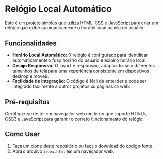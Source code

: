 # Relógio Local Automático

Este é um projeto simples que utiliza HTML, CSS e JavaScript para criar um relógio que exibe automaticamente o horário local na tela do usuário.

## Funcionalidades

- **Horário Local Automático:** O relógio é configurado para identificar automaticamente o fuso horário do usuário e exibir o horário local.
- **Design Responsivo:** O layout é responsivo, adaptando-se a diferentes tamanhos de tela para uma experiência consistente em dispositivos desktop e móveis.
- **Facilidade de Integração:** O código é fácil de entender e pode ser integrado facilmente a outros projetos ou páginas da web.

## Pré-requisitos

Certifique-se de ter um navegador web moderno que suporte HTML5, CSS3 e JavaScript para garantir o correto funcionamento do relógio.

## Como Usar

1. Faça um clone deste repositório ou faça o download do código-fonte.
2. Abra o arquivo `index.html` em um navegador web.
